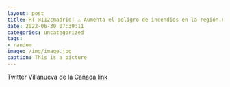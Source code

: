 ```yaml
---
layout: post
title: RT @112cmadrid: ⚠️ Aumenta el peligro de incendios en la región.🟠 Es ALTO en la mayor parte de la @ComunidadMadrid.🔥 ¿Fuego,...
date: 2022-06-30 07:39:11
categories: uncategorized
tags:
- random
image: /img/image.jpg
caption: This is a picture
---
```

Twitter Villanueva de la Cañada [link](https://twitter.com/AytoVDLCanada/status/1542074330904989698)

